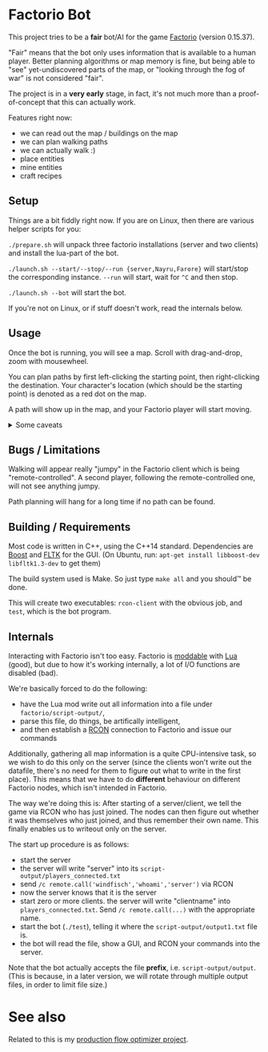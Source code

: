 Factorio Bot
============

This project tries to be a **fair** bot/AI for the game
[Factorio](https://www.factorio.com) (version 0.15.37).

"Fair" means that the bot only uses information that is available to a human
player. Better planning algorithms or map memory is fine, but being able to
"see" yet-undiscovered parts of the map, or "looking through the fog of war"
is not considered "fair".

The project is in a **very early** stage, in fact, it's not much more than a
proof-of-concept that this can actually work.

Features right now:

  * we can read out the map / buildings on the map
  * we can plan walking paths
  * we can actually walk :)
  * place entities
  * mine entities
  * craft recipes



Setup
------

Things are a bit fiddly right now. If you are on Linux, then there are various
helper scripts for you:

`./prepare.sh` will unpack three factorio installations (server and two
clients) and install the lua-part of the bot.

`./launch.sh --start/--stop/--run {server,Nayru,Farore}` will start/stop the
corresponding instance. `--run` will start, wait for `^C` and then stop.

`./launch.sh --bot` will start the bot.

If you're not on Linux, or if stuff doesn't work, read the internals below.


Usage
-----

Once the bot is running, you will see a map. Scroll with drag-and-drop, zoom
with mousewheel.

You can plan paths by first left-clicking the starting point, then
right-clicking the destination. Your character's location (which should
be the starting point) is denoted as a red dot on the map.

A path will show up in the map, and your Factorio player will start moving.

<details>
<summary>Some caveats</summary>
Note that only `game.players[1]` will move, i.e. the **first** player that has
ever joined the map since creation.

Note that drag-and-dropping the map will count as a start-selecting left
click. Also note that, when clicking a tile, you actually select its **top
left corner** as a destination/starting point.

Also note that the path shown is no longer the path the player actually walks.
This is because walking now creates a `WalkTo` goal, which internally plans
its own path, starting from the player's current position.
</details>



Bugs / Limitations
------------------

Walking will appear really "jumpy" in the Factorio client which is being
"remote-controlled". A second player, following the remote-controlled one,
will not see anything jumpy.

Path planning will hang for a long time if no path can be found.

Building / Requirements
-----------------------

Most code is written in C++, using the C++14 standard. Dependencies are 
[Boost](http://boost.org) and [FLTK](http://fltk.org) for the GUI. (On Ubuntu,
run: `apt-get install libboost-dev libfltk1.3-dev` to get them)

The build system used is Make. So just type `make all` and you should™ be
done.

This will create two executables: `rcon-client` with the obvious job, and
`test`, which is the bot program.



Internals
---------

Interacting with Factorio isn't too easy. Factorio is [moddable](http://lua-api.factorio.com)
with [Lua](https://www.lua.org) (good), but due to how it's working
internally, a lot of I/O functions are disabled (bad).

We're basically forced to do the following:

  * have the Lua mod write out all information into a file under
    `factorio/script-output/`,
  * parse this file, do things, be artifically intelligent,
  * and then establish a
    [RCON](https://developer.valvesoftware.com/wiki/Source_RCON_Protocol)
    connection to Factorio and issue our commands

Additionally, gathering all map information is a quite CPU-intensive task, so
we wish to do this only on the server (since the clients won't write out the
datafile, there's no need for them to figure out what to write in the first
place). This means that we have to do **different** behaviour on different
Factorio nodes, which isn't intended in Factorio.

The way we're doing this is: After starting of a server/client, we tell the
game via RCON who has just joined. The nodes can then figure out whether it
was themselves who just joined, and thus remember their own name.  This
finally enables us to writeout only on the server.

The start up procedure is as follows:

  * start the server
  * the server will write "server" into its `script-output/players_connected.txt`
  * send `/c remote.call('windfisch','whoami','server')` via RCON
  * now the server knows that it is the server
  * start zero or more clients. the server will write "clientname" into
    `players_connected.txt`. Send `/c remote.call(...)` with the appropriate
    name.
  * start the bot (`./test`), telling it where the `script-output/output1.txt`
    file is.
  * the bot will read the file, show a GUI, and RCON your commands into the
    server.

Note that the bot actually accepts the file **prefix**, i.e.
`script-output/output`. (This is because, in a later version, we will rotate
through multiple output files, in order to limit file size.)


See also
========

Related to this is my [production flow optimizer project](https://github.com/Windfisch/production-flow).
